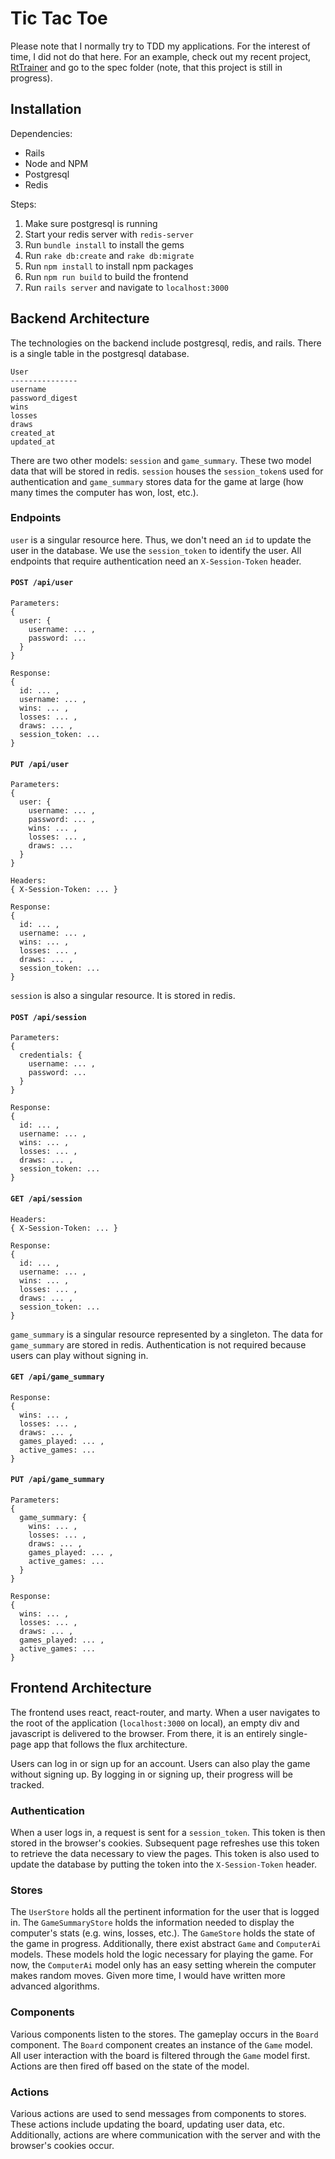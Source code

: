 Tic Tac Toe
===========

Please note that I normally try to TDD my applications. For the interest of
time, I did not do that here. For an example, check out my recent project,
[RtTrainer](http://github.com/stefvhuynh/rt_trainer) and go to the spec folder
(note, that this project is still in progress).

Installation
------------

Dependencies:
- Rails
- Node and NPM
- Postgresql
- Redis

Steps:
1. Make sure postgresql is running
2. Start your redis server with `redis-server`
3. Run `bundle install` to install the gems
4. Run `rake db:create` and `rake db:migrate`
5. Run `npm install` to install npm packages
6. Run `npm run build` to build the frontend
7. Run `rails server` and navigate to `localhost:3000`

Backend Architecture
--------------------

The technologies on the backend include postgresql, redis, and rails. There is a
single table in the postgresql database.

```
User
---------------
username
password_digest
wins
losses
draws
created_at
updated_at
```

There are two other models: `session` and `game_summary`. These two model data
that will be stored in redis. `session` houses the `session_token`s used for
authentication and `game_summary` stores data for the game at large (how many
times the computer has won, lost, etc.).

### Endpoints

`user` is a singular resource here. Thus, we don't need an `id` to update the
user in the database. We use the `session_token` to identify the user. All
endpoints that require authentication need an `X-Session-Token` header.

#### `POST /api/user`

```
Parameters:
{
  user: {
    username: ... ,
    password: ...
  }
}

Response:
{
  id: ... ,
  username: ... ,
  wins: ... ,
  losses: ... ,
  draws: ... ,
  session_token: ...
}
```

#### `PUT /api/user`

```
Parameters:
{
  user: {
    username: ... ,
    password: ... ,
    wins: ... ,
    losses: ... ,
    draws: ...
  }
}

Headers:
{ X-Session-Token: ... }

Response:
{
  id: ... ,
  username: ... ,
  wins: ... ,
  losses: ... ,
  draws: ... ,
  session_token: ...
}
```

`session` is also a singular resource. It is stored in redis.

#### `POST /api/session`

```
Parameters:
{
  credentials: {
    username: ... ,
    password: ...
  }
}

Response:
{
  id: ... ,
  username: ... ,
  wins: ... ,
  losses: ... ,
  draws: ... ,
  session_token: ...
}
```

#### `GET /api/session`

```
Headers:
{ X-Session-Token: ... }

Response:
{
  id: ... ,
  username: ... ,
  wins: ... ,
  losses: ... ,
  draws: ... ,
  session_token: ...
}
```

`game_summary` is a singular resource represented by a singleton. The data for
`game_summary` are stored in redis. Authentication is not required because users
can play without signing in.

#### `GET /api/game_summary`

```
Response:
{
  wins: ... ,
  losses: ... ,
  draws: ... ,
  games_played: ... ,
  active_games: ...
}
```

#### `PUT /api/game_summary`

```
Parameters:
{
  game_summary: {
    wins: ... ,
    losses: ... ,
    draws: ... ,
    games_played: ... ,
    active_games: ...
  }
}

Response:
{
  wins: ... ,
  losses: ... ,
  draws: ... ,
  games_played: ... ,
  active_games: ...
}
```

Frontend Architecture
---------------------

The frontend uses react, react-router, and marty. When a user navigates to the
root of the application (`localhost:3000` on local), an empty div and javascript
is delivered to the browser. From there, it is an entirely single-page app that
follows the flux architecture.

Users can log in or sign up for an account. Users can also play the game without
signing up. By logging in or signing up, their progress will be tracked.

### Authentication

When a user logs in, a request is sent for a `session_token`. This token is then
stored in the browser's cookies. Subsequent page refreshes use this token to
retrieve the data necessary to view the pages. This token is also used to update
the database by putting the token into the `X-Session-Token` header.

### Stores

The `UserStore` holds all the pertinent information for the user that is logged
in. The `GameSummaryStore` holds the information needed to display the
computer's stats (e.g. wins, losses, etc.). The `GameStore` holds the state of
the game in progress. Additionally, there exist abstract `Game` and `ComputerAi`
models. These models hold the logic necessary for playing the game. For now,
the `ComputerAi` model only has an easy setting wherein the computer makes
random moves. Given more time, I would have written more advanced algorithms.

### Components

Various components listen to the stores. The gameplay occurs in the `Board`
component. The `Board` component creates an instance of the `Game` model. All
user interaction with the board is filtered through the `Game` model first.
Actions are then fired off based on the state of the model.

### Actions
Various actions are used to send messages from components to stores. These
actions include updating the board, updating user data, etc. Additionally,
actions are where communication with the server and with the browser's cookies
occur.
